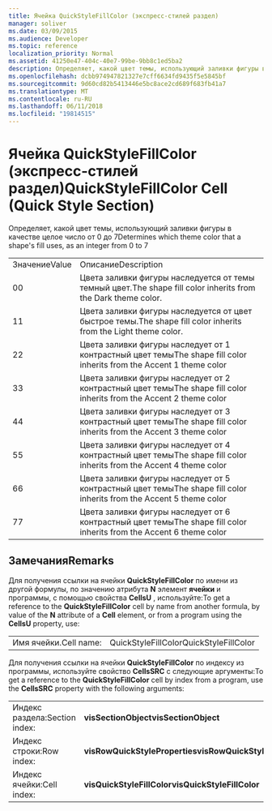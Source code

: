 ```yaml
---
title: Ячейка QuickStyleFillColor (экспресс-стилей раздел)
manager: soliver
ms.date: 03/09/2015
ms.audience: Developer
ms.topic: reference
localization_priority: Normal
ms.assetid: 41250e47-404c-40e7-99be-9bb8c1ed5ba2
description: Определяет, какой цвет темы, использующий заливки фигуры в качестве целое число от 0 до 7
ms.openlocfilehash: dcbb974947821327e7cff6634fd9435f5e5845bf
ms.sourcegitcommit: 9d60cd82b5413446e5bc8ace2cd689f683fb41a7
ms.translationtype: MT
ms.contentlocale: ru-RU
ms.lasthandoff: 06/11/2018
ms.locfileid: "19814515"
---
```

# <a name="quickstylefillcolor-cell-quick-style-section"></a><span data-ttu-id="3e33d-103">Ячейка QuickStyleFillColor (экспресс-стилей раздел)</span><span class="sxs-lookup"><span data-stu-id="3e33d-103">QuickStyleFillColor Cell (Quick Style Section)</span></span>

<span data-ttu-id="3e33d-104">Определяет, какой цвет темы, использующий заливки фигуры в качестве целое число от 0 до 7</span><span class="sxs-lookup"><span data-stu-id="3e33d-104">Determines which theme color that a shape's fill uses, as an integer from 0 to 7</span></span>
  
|||
|:-----|:-----|
|<span data-ttu-id="3e33d-105">Значение</span><span class="sxs-lookup"><span data-stu-id="3e33d-105">Value</span></span>  <br/> |<span data-ttu-id="3e33d-106">Описание</span><span class="sxs-lookup"><span data-stu-id="3e33d-106">Description</span></span>  <br/> |
|<span data-ttu-id="3e33d-107">0</span><span class="sxs-lookup"><span data-stu-id="3e33d-107">0</span></span>  <br/> |<span data-ttu-id="3e33d-108">Цвета заливки фигуры наследуется от темы темный цвет.</span><span class="sxs-lookup"><span data-stu-id="3e33d-108">The shape fill color inherits from the Dark theme color.</span></span>  <br/> |
|<span data-ttu-id="3e33d-109">1</span><span class="sxs-lookup"><span data-stu-id="3e33d-109">1</span></span>  <br/> |<span data-ttu-id="3e33d-110">Цвета заливки фигуры наследуется от цвет быстрое темы.</span><span class="sxs-lookup"><span data-stu-id="3e33d-110">The shape fill color inherits from the Light theme color.</span></span>  <br/> |
|<span data-ttu-id="3e33d-111">2</span><span class="sxs-lookup"><span data-stu-id="3e33d-111">2</span></span>  <br/> |<span data-ttu-id="3e33d-112">Цвета заливки фигуры наследует от 1 контрастный цвет темы</span><span class="sxs-lookup"><span data-stu-id="3e33d-112">The shape fill color inherits from the Accent 1 theme color</span></span>  <br/> |
|<span data-ttu-id="3e33d-113">3</span><span class="sxs-lookup"><span data-stu-id="3e33d-113">3</span></span>  <br/> |<span data-ttu-id="3e33d-114">Цвета заливки фигуры наследует от 2 контрастный цвет темы</span><span class="sxs-lookup"><span data-stu-id="3e33d-114">The shape fill color inherits from the Accent 2 theme color</span></span>  <br/> |
|<span data-ttu-id="3e33d-115">4</span><span class="sxs-lookup"><span data-stu-id="3e33d-115">4</span></span>  <br/> |<span data-ttu-id="3e33d-116">Цвета заливки фигуры наследует от 3 контрастный цвет темы</span><span class="sxs-lookup"><span data-stu-id="3e33d-116">The shape fill color inherits from the Accent 3 theme color</span></span>  <br/> |
|<span data-ttu-id="3e33d-117">5</span><span class="sxs-lookup"><span data-stu-id="3e33d-117">5</span></span>  <br/> |<span data-ttu-id="3e33d-118">Цвета заливки фигуры наследует от 4 контрастный цвет темы</span><span class="sxs-lookup"><span data-stu-id="3e33d-118">The shape fill color inherits from the Accent 4 theme color</span></span>  <br/> |
|<span data-ttu-id="3e33d-119">6</span><span class="sxs-lookup"><span data-stu-id="3e33d-119">6</span></span>  <br/> |<span data-ttu-id="3e33d-120">Цвета заливки фигуры наследует от 5 контрастный цвет темы</span><span class="sxs-lookup"><span data-stu-id="3e33d-120">The shape fill color inherits from the Accent 5 theme color</span></span>  <br/> |
|<span data-ttu-id="3e33d-121">7</span><span class="sxs-lookup"><span data-stu-id="3e33d-121">7</span></span>  <br/> |<span data-ttu-id="3e33d-122">Цвета заливки фигуры наследует от 6 контрастный цвет темы</span><span class="sxs-lookup"><span data-stu-id="3e33d-122">The shape fill color inherits from the Accent 6 theme color</span></span>  <br/> |
   
## <a name="remarks"></a><span data-ttu-id="3e33d-123">Замечания</span><span class="sxs-lookup"><span data-stu-id="3e33d-123">Remarks</span></span>

<span data-ttu-id="3e33d-124">Для получения ссылки на ячейки **QuickStyleFillColor** по имени из другой формулы, по значению атрибута **N** элемент **ячейки** и программы, с помощью свойства **CellsU** , используйте:</span><span class="sxs-lookup"><span data-stu-id="3e33d-124">To get a reference to the **QuickStyleFillColor** cell by name from another formula, by value of the **N** attribute of a **Cell** element, or from a program using the **CellsU** property, use:</span></span> 
  
|||
|:-----|:-----|
| <span data-ttu-id="3e33d-125">Имя ячейки.</span><span class="sxs-lookup"><span data-stu-id="3e33d-125">Cell name:</span></span>  <br/> | <span data-ttu-id="3e33d-126">QuickStyleFillColor</span><span class="sxs-lookup"><span data-stu-id="3e33d-126">QuickStyleFillColor</span></span>  <br/> |
   
<span data-ttu-id="3e33d-127">Для получения ссылки на ячейки **QuickStyleFillColor** по индексу из программы, используйте свойство **CellsSRC** с следующие аргументы:</span><span class="sxs-lookup"><span data-stu-id="3e33d-127">To get a reference to the **QuickStyleFillColor** cell by index from a program, use the **CellsSRC** property with the following arguments:</span></span> 
  
|||
|:-----|:-----|
| <span data-ttu-id="3e33d-128">Индекс раздела:</span><span class="sxs-lookup"><span data-stu-id="3e33d-128">Section index:</span></span>  <br/> |<span data-ttu-id="3e33d-129">**visSectionObject**</span><span class="sxs-lookup"><span data-stu-id="3e33d-129">**visSectionObject**</span></span> <br/> |
| <span data-ttu-id="3e33d-130">Индекс строки:</span><span class="sxs-lookup"><span data-stu-id="3e33d-130">Row index:</span></span>  <br/> |<span data-ttu-id="3e33d-131">**visRowQuickStyleProperties**</span><span class="sxs-lookup"><span data-stu-id="3e33d-131">**visRowQuickStyleProperties**</span></span> <br/> |
| <span data-ttu-id="3e33d-132">Индекс ячейки:</span><span class="sxs-lookup"><span data-stu-id="3e33d-132">Cell index:</span></span>  <br/> |<span data-ttu-id="3e33d-133">**visQuickStyleFillColor**</span><span class="sxs-lookup"><span data-stu-id="3e33d-133">**visQuickStyleFillColor**</span></span> <br/> |
   

